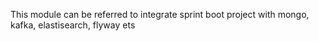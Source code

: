 This module can be referred to integrate sprint boot project with mongo, kafka, elastisearch, flyway ets

